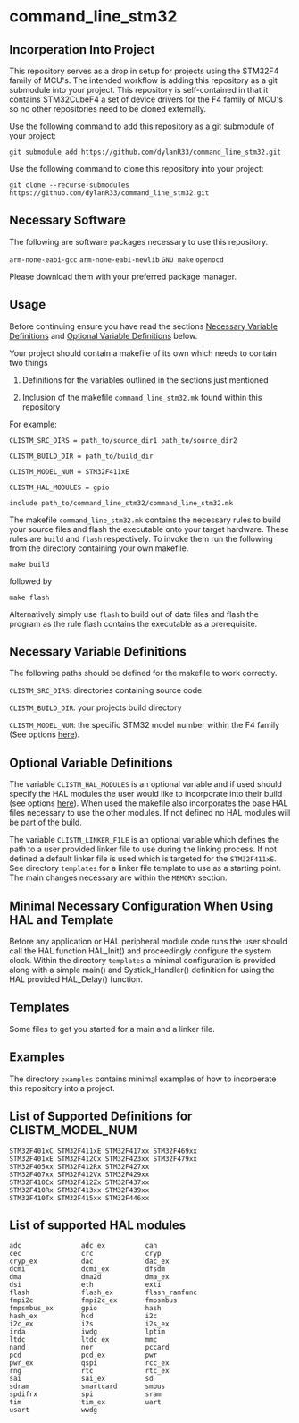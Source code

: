 # command_line_stm32

## Incorperation Into Project
This repository serves as a drop in setup for projects using the STM32F4 family of 
MCU's. The intended workflow is adding this repository as a git submodule into your 
project. This repository is self-contained in that it contains STM32CubeF4 a set 
of device drivers for the F4 family of MCU's so no other repositories need to be 
cloned externally.

Use the following command to add this repository as a git submodule of your project:
```
git submodule add https://github.com/dylanR33/command_line_stm32.git
```

Use the following command to clone this repository into your project:
```
git clone --recurse-submodules https://github.com/dylanR33/command_line_stm32.git
```

## Necessary Software
The following are software packages necessary to use this repository.

`arm-none-eabi-gcc`
`arm-none-eabi-newlib`
`GNU make`
`openocd`

Please download them with your preferred package manager.


## Usage
Before continuing ensure you have read the sections [Necessary Variable Definitions](#necessary-variable-definitions) 
and [Optional Variable Definitions](#optional-variable-definitions) below.

Your project should contain a makefile of its own which needs to contain two things

1. Definitions for the variables outlined in the sections just mentioned

2. Inclusion of the makefile `command_line_stm32.mk` found within this repository

For example:
```
CLISTM_SRC_DIRS = path_to/source_dir1 path_to/source_dir2

CLISTM_BUILD_DIR = path_to/build_dir

CLISTM_MODEL_NUM = STM32F411xE

CLISTM_HAL_MODULES = gpio

include path_to/command_line_stm32/command_line_stm32.mk
```

The makefile `command_line_stm32.mk` contains the necessary rules to build your 
source files and flash the executable onto your target hardware. These rules are 
`build` and `flash` respectively. To invoke them run the following from the 
directory containing your own makefile.
```
make build
```
followed by
```
make flash
```

Alternatively simply use `flash` to build out of date files and flash the program 
as the rule flash contains the executable as a prerequisite.


## Necessary Variable Definitions
The following paths should be defined for the makefile to work correctly.

`CLISTM_SRC_DIRS`: directories containing source code

`CLISTM_BUILD_DIR`: your projects build directory

`CLISTM_MODEL_NUM`: the specific STM32 model number within the F4 family (See options 
[here](#list-of-supported-definitions-for-clistm_model_num)).


## Optional Variable Definitions
The variable `CLISTM_HAL_MODULES` is an optional variable and if used should specify the 
HAL modules the user would like to incorporate into their build (see options 
[here](#list-of-supported-hal-modules)). When used the makefile also incorporates the base 
HAL files necessary to use the other modules. If not defined no HAL modules will be part of the build.

The variable `CLISTM_LINKER_FILE` is an optional variable which defines the path to a user 
provided linker file to use during the linking process. If not defined a default linker file is 
used which is targeted for the `STM32F411xE`. See directory `templates` for a linker file 
template to use as a starting point. The main changes necessary are within the `MEMORY` section.


## Minimal Necessary Configuration When Using HAL and Template
Before any application or HAL peripheral module code runs the user should call the 
HAL function HAL_Init() and proceedingly configure the system clock. Within the 
directory `templates` a minimal configuration is provided along with a simple main() 
and Systick_Handler() definition for using the HAL provided HAL_Delay() function.


## Templates
Some files to get you started for a main and a linker file.


## Examples
The directory `examples` contains minimal examples of how to incorperate this repository 
into a project.


## List of Supported Definitions for CLISTM_MODEL_NUM
```
STM32F401xC STM32F411xE STM32F417xx STM32F469xx 
STM32F401xE STM32F412Cx STM32F423xx STM32F479xx
STM32F405xx STM32F412Rx STM32F427xx 
STM32F407xx STM32F412Vx STM32F429xx 
STM32F410Cx STM32F412Zx STM32F437xx
STM32F410Rx STM32F413xx STM32F439xx
STM32F410Tx STM32F415xx STM32F446xx
```


## List of supported HAL modules
```
adc               adc_ex          can
cec               crc             cryp
cryp_ex           dac             dac_ex
dcmi              dcmi_ex         dfsdm
dma               dma2d           dma_ex
dsi               eth             exti
flash             flash_ex        flash_ramfunc
fmpi2c            fmpi2c_ex       fmpsmbus
fmpsmbus_ex       gpio            hash
hash_ex           hcd             i2c
i2c_ex            i2s             i2s_ex
irda              iwdg            lptim
ltdc              ltdc_ex         mmc
nand              nor             pccard
pcd               pcd_ex          pwr
pwr_ex            qspi            rcc_ex
rng               rtc             rtc_ex
sai               sai_ex          sd
sdram             smartcard       smbus
spdifrx           spi             sram
tim               tim_ex          uart
usart             wwdg
```

